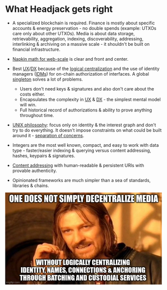 # What Headjack gets right

- A specialized blockchain is required. Finance is mostly about specific accounts & energy preservation - no double spends (example: UTXOs care only about other UTXOs). Media is about data storage, retrievability, aggregation, indexing, discoverability, addressing, interlinking & archiving on a massive scale - it shouldn't be built on financial infrastructure.

- [Napkin math for web-scale](../implementation/scaling.md) is clear and front and center.

- Best [UX](https://en.wikipedia.org/wiki/User_experience)/[DX](https://en.wikipedia.org/wiki/User_experience#Developer_experience) because of the [logical centralization](https://medium.com/@VitalikButerin/the-meaning-of-decentralization-a0c92b76a274) and the use of identity managers ([IDMs](../implementation/ecosystem/IDM.md)) for on-chain authorization of interfaces. A global [singleton](https://en.wikipedia.org/wiki/Singleton_pattern) solves a lot of problems.
    - Users don't need keys & signatures and also don't care about the costs either.
    - Encapsulates the complexity in [UX](https://en.wikipedia.org/wiki/User_experience) & [DX](https://en.wikipedia.org/wiki/User_experience#Developer_experience) - the simplest mental model will win.
    - Full historical record of authorizations & ability to prove anything throughout time.

- [UNIX philosophy](https://en.wikipedia.org/wiki/Unix_philosophy): focus only on identity & the interest graph and don't try to do everything. It doesn't impose constraints on what could be built around it - [separation of concerns](https://en.wikipedia.org/wiki/Separation_of_concerns).

- Integers are the most well known, compact, and easy to work with data type - faster/easier indexing & querying versus content addressing, hashes, keypairs & signatures.

- [Content addressing](../introduction/addressing.md) with human-readable & persistent URIs with provable authenticity.

- Opinionated frameworks are much simpler than a sea of standards, libraries & chains.

<div style="text-align: center;">
    <img src="../images/meme_one_does_not_simply.jpg">
</div>

<!-- one does not simply solve media
without logically centralizing identity, names, connections & anchoring through batching and custodial services
https://imgflip.com/memegenerator/One-Does-Not-Simply -->
